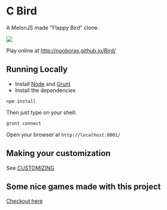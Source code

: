 C Bird
===========

A MelonJS made "Flappy Bird" clone.

![](http://i.imgur.com/Slbvt65.png)

Play online at http://nooboras.github.io/Bird/


## Running Locally

- Install [Node](http://nodejs.org/download/) and [Grunt](http://gruntjs.com/)
- Install the dependencies

```
npm install
```

Then just type on your shell:

```
grunt connect
```

Open your browser at `http://localhost:8001/`

## Making your customization

See [CUSTOMIZING](https://github.com/nooboras/Bird/blob/master/CUSTOMIZING.md)

## Some nice games made with this project

[Checkout here](https://github.com/nooboras/Bird/wiki/Games-using-clumsy-bird-code)

